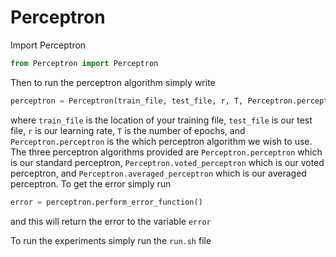 # Perceptron

Import Perceptron
```python
from Perceptron import Perceptron
```

Then to run the perceptron algorithm simply write
```python
perceptron = Perceptron(train_file, test_file, r, T, Perceptron.perceptron)
```
where `train_file` is the location of your training file, `test_file` is our test file, `r` is our learning rate, `T` is
the number of epochs, and `Perceptron.perceptron` is the which perceptron algorithm we wish to use.  The three 
perceptron algorithms provided are `Perceptron.perceptron` which is our standard perceptron, 
`Perceptron.voted_perceptron` which is our voted perceptron, and `Perceptron.averaged_perceptron` which is our averaged 
perceptron.  To get the error simply run
```python
error = perceptron.perform_error_function()
```
and this will return the error to the variable `error`

To run the experiments simply run the `run.sh` file

